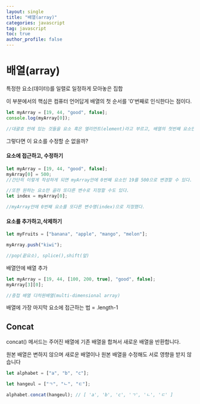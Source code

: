 ```yaml
---
layout: single
title: "배열(array)"
categories: javascript
tag: javascript
toc: true
author_profile: false
---
```


# 배열(array)

특정한 요소(데이터)를 일렬로 일정하게 모아놓은 집합

이 부분에서의 핵심은 컴퓨터 언어답게 배열의 첫 순서를 '0'번째로 인식한다는 점이다.

```js
let myArray = [19, 44, "good", false];
console.log(myArray[0]);

//대괄호 안에 있는 것들을 요소 혹은 엘리먼트(element)라고 부르고, 배열의 첫번째 요소인 19를 불러오기 위해서 0을 기입했다.
```

그렇다면 이 요소를 수정할 순 없을까?

#### 요소에 접근하고, 수정하기

```js
let myArray = [19, 44, "good", false];
myArray[0] = 500;
//간단히 이렇게 작성하게 되면 myArray안에 0번째 요소인 19를 500으로 변경할 수 있다.

//또한 원하는 요소만 골라 또다른 변수로 지정할 수도 있다.
let index = myArray[0];

//myArray안에 0번째 요소를 또다른 변수명(index)으로 지정했다.
```

#### 요소를 추가하고,삭제하기

```js
let myFruits = ["banana", "apple", "mango", "melon"];

myArray.push("kiwi");

//pop(끝요소), splice(),shift(앞)
```

배열안에 배열 추가

```js
let myArray = [19, 44, [100, 200, true], "good", false];
myArray[3][0];

//중첩 배열 다차원배열(multi-dimensional array)
```

배열에 가장 마지막 요소에 접근하는 법 = .length-1

## Concat

concat() 메서드는 주어진 배열에 기존 배열을 합쳐서 새로운 배열을 반환합니다.

원본 배열은 변하지 않으며 새로운 배열이나 원본 배열을 수정해도 서로 영향을 받지 않습니다

```js
let alphabet = ["a", "b", "c"];

let hangeul = ["ㄱ", "ㄴ", "ㄷ"];

alphabet.concat(hangeul); // [ 'a', 'b', 'c', 'ㄱ', 'ㄴ', 'ㄷ' ]
```
